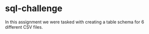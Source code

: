 # sql-challenge

In this assignment we were tasked with creating a table schema for 6 different CSV files. 
